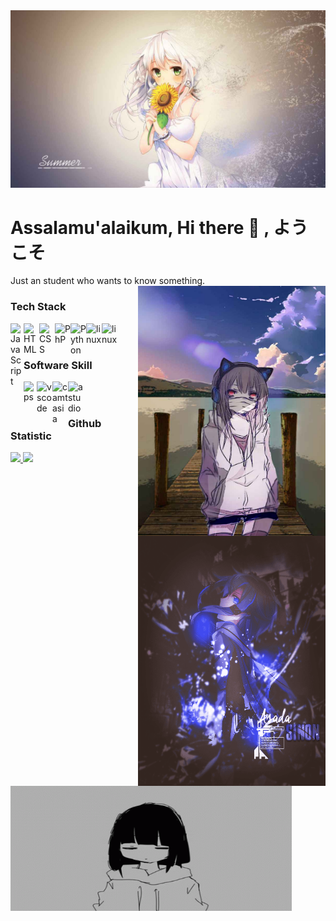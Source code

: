 <img src="./31. Summer_11zon.jpg" width="1000"/>

# Assalamu'alaikum, Hi there 👋 , ようこそ
Just an student who wants to know something.
<img src="./33 Lake_11zon.jpg" align="right" width="300" height="400"/>

### Tech Stack
  <a href="#"><img align="left" alt="JavaScript" title="JavaScript" width="21px" src="https://upload.wikimedia.org/wikipedia/commons/9/99/Unofficial_JavaScript_logo_2.svg" /></a>
  <a href="#"><img align="left" alt="HTML" title="HTML5" width="25px" src="https://img.icons8.com/?size=100&id=v8RpPQUwv0N8&format=png&color=000000" /></a>
  <a href="#"><img align="left" alt="CSS" title="CSS3" width="25px" src="https://img.icons8.com/?size=100&id=7gdY5qNXaKC0&format=png&color=000000" /></a>
  <a href="#"><img align="left" alt="PhP" title="PHP" width="25px" src="https://img.icons8.com/?size=100&id=fAMVO_fuoOuC&format=png&color=000000" /></a>
  <a href="#"><img align="left" alt="Python" title="Python" width="25px" src="https://img.icons8.com/?size=100&id=13441&format=png&color=000000" /></a>
  <a href="#"><img align="left" alt="linux" title="linux" width="25px" src="https://img.icons8.com/?size=100&id=17842&format=png&color=000000" /></a>
  <a href="#"><img align="left" alt="linux" title="linux" width="25px" src="https://img.icons8.com/?size=100&id=ZoxjA0jZDdFZ&format=png&color=000000" /></a>
  
  <br>
  <br>
  
### Software Skill
<a href="#"><img align="left" width="21px" alt="ps" title="Photoshop" width="21px" src="https://img.icons8.com/color/48/000000/adobe-photoshop--v1.png" /></a>
<a href="#"><img align="left" alt="vscode" title="Visual Studio Code" width="25px" src="https://img.icons8.com/?size=100&id=9OGIyU8hrxW5&format=png&color=000000" /></a>
<a href="#"><img align="left" alt="camtasia" title="Camtasia" width="25px" src="https://img.icons8.com/color/48/000000/camtasia-studio.png" /></a>
<a href="#"><img align="left" alt="astudio" title="astudio" width="25px" src="https://img.icons8.com/?size=100&id=EgOU93v1DHjU&format=png&color=000000" /></a>
<br><br>
### Github Statistic
<p align="left">
<a href="https://github.com/armstrony">
  <img height="180em" src="https://github-readme-stats-eight-theta.vercel.app/api?username=armstrony&show_icons=true&theme=algolia&include_all_commits=true&count_private=true"/>
  <img height="180em"  src="https://github-readme-stats-eight-theta.vercel.app/api/top-langs/?username=armstrony&layout=compact&langs_count=8&theme=algolia"/>
</a>
  <img src="./26 Sinon (Remastered).png" align="right" width="300" height="400"/>
</p>
<img src="./inabakumori-nukunuku-nigirimeshi.gif" height="200em" width="450" />

<!--
**armstrony/armstrony** is a ✨ _special_ ✨ repository because its `README.md` (this file) appears on your GitHub profile.

Here are some ideas to get you started:

- 🔭 I’m currently working on ...
- 🌱 I’m currently learning ...
- 👯 I’m looking to collaborate on ...
- 🤔 I’m looking for help with ...
- 💬 Ask me about ...
- 📫 How to reach me: ...
- 😄 Pronouns: ...
- ⚡ Fun fact: ...
-->
